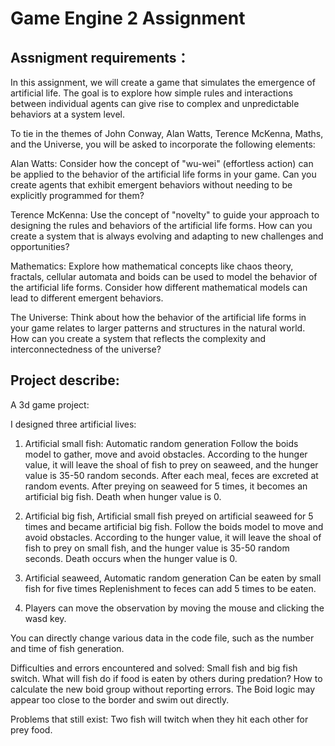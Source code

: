 # Game Engine 2 Assignment

## Assnigment requirements：

In this assignment, we will create a game that simulates the emergence of artificial life. The goal is to explore how simple rules and interactions between individual agents can give rise to complex and unpredictable behaviors at a system level.

To tie in the themes of John Conway, Alan Watts, Terence McKenna, Maths, and the Universe, you will be asked to incorporate the following elements:

Alan Watts: Consider how the concept of "wu-wei" (effortless action) can be applied to the behavior of the artificial life forms in your game. Can you create agents that exhibit emergent behaviors without needing to be explicitly programmed for them?

Terence McKenna: Use the concept of "novelty" to guide your approach to designing the rules and behaviors of the artificial life forms. How can you create a system that is always evolving and adapting to new challenges and opportunities?

Mathematics: Explore how mathematical concepts like chaos theory, fractals, cellular automata and boids can be used to model the behavior of the artificial life forms. Consider how different mathematical models can lead to different emergent behaviors.

The Universe: Think about how the behavior of the artificial life forms in your game relates to larger patterns and structures in the natural world. How can you create a system that reflects the complexity and interconnectedness of the universe?

## Project describe:

A 3d game project:

I designed three artificial lives:
1. Artificial small fish:
Automatic random generation
Follow the boids model to gather, move and avoid obstacles.
According to the hunger value, it will leave the shoal of fish to prey on seaweed, and the hunger value is 35-50 random seconds.
After each meal, feces are excreted at random events.
After preying on seaweed for 5 times, it becomes an artificial big fish.
Death when hunger value is 0.

2. Artificial big fish,
Artificial small fish preyed on artificial seaweed for 5 times and became artificial big fish.
Follow the boids model to move and avoid obstacles.
According to the hunger value, it will leave the shoal of fish to prey on small fish, and the hunger value is 35-50 random seconds.
Death occurs when the hunger value is 0.

3. Artificial seaweed,
Automatic random generation
Can be eaten by small fish for five times
Replenishment to feces can add 5 times to be eaten.

4. Players can move the observation by moving the mouse and clicking the wasd key.

You can directly change various data in the code file, such as the number and time of fish generation.

Difficulties and errors encountered and solved:
Small fish and big fish switch.
What will fish do if food is eaten by others during predation?
How to calculate the new boid group without reporting errors.
The Boid logic may appear too close to the border and swim out directly.

Problems that still exist:
Two fish will twitch when they hit each other for prey food.
